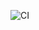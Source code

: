 ![CI](https://github.com/parvathirajan/parvathirajan.github.io/actions/workflows/node.js.yml/badge.svg)
